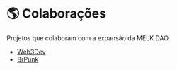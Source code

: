 # 🌎 Colaborações

Projetos que colaboram com a expansão da MELK DAO.

* [Web3Dev](../colaboracoes/web3dev.md)
* [BrPunk](../colaboracoes/brpunk.md)
